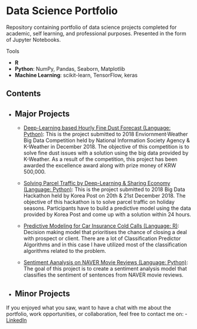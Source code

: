 # Data Science Portfolio
Repository containing portfolio of data science projects completed for academic, self learning, and professional purposes. Presented in the form of Jupyter Notebooks.

Tools
  - **R**
  - **Python**: NumPy, Pandas, Seaborn, Matplotlib
  - **Machine Learning**: scikit-learn, TensorFlow, keras
  
  ## Contents
- ## Major Projects
     - [Deep-Learning based Hourly Fine Dust Forecast (Language: Python)](https://www.slideshare.net/secret/2cSovAnNkwp0HP): This is the project submitted to 2018 Enviornment·Weather Big Data Competition held by National Information Society Agency & K-Weather in December 2018. The objective of this competition is to solve fine dust issues with a solution using the big data provided by K-Weather. As a result of the competition, this project has been awarded the excellence award along with prize money of KRW 500,000.
     
     - [Solving Parcel Traffic by Deep-Learning & Sharing Economy (Language: Python)](https://www.slideshare.net/secret/oAhJS6pWbErfoP): This is the project submitted to 2018 Big Data Hackathon held by Korea Post on 20th & 21st December 2018. The objective of this hackathon is to solve parcel traffic on holiday seasons. Participants have to build a predictive model using the data provided by Korea Post and come up with a solution within 24 hours.
     
     - [Predictive Modeling for Car Insurance Cold Calls (Language: R)](https://github.com/jagerian/Data_Science_Portfolio/blob/master/Predictive%20Modeling%20for%20Car%20Insurance%20Cold%20Calls/Predictive%20Modeling%20for%20Car%20Insurance%20Cold%20Calls_10Jan2018.ipynb): Decision making model that prioritises the chance of closing a deal with prospect or client. There are a lot of Classification Predictor Algorithms and in this case I have utilized most of the classification algorithms related to the problem.
     
     - [Sentiment Aanalysis on NAVER Movie Reviews (Language: Python)](https://github.com/jagerian/Data_Science_Portfolio/blob/master/Sentiment%20Aanalysis%20on%20NAVER%20Movie%20Reviews/Sentiment%20Aanalysis%20on%20NAVER%20Movie%20Reviews.ipynb): The goal of this project is to create a sentiment analysis model that classifies the sentiment of sentences from NAVER movie reviews.
     



     
- ## Minor Projects
      
If you enjoyed what you saw, want to have a chat with me about the portfolio, work opportunities, or collaboration, feel free to contact me on:
    - [LinkedIn](https://www.linkedin.com/in/jayden-ku-58180699/)
  

